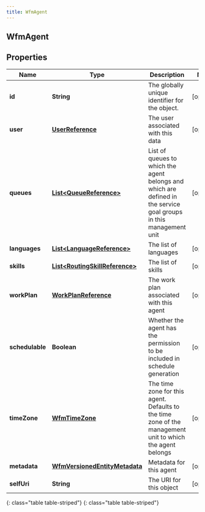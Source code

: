 ```yaml
---
title: WfmAgent
---
```

## WfmAgent


## Properties

| Name | Type | Description | Notes |
| ------------ | ------------- | ------------- | ------------- |
| **id** | **String** | The globally unique identifier for the object. |  [optional] |
| **user** | [**UserReference**](UserReference.html) | The user associated with this data |  [optional] |
| **queues** | [**List&lt;QueueReference&gt;**](QueueReference.html) | List of queues to which the agent belongs and which are defined in the service goal groups in this management unit |  [optional] |
| **languages** | [**List&lt;LanguageReference&gt;**](LanguageReference.html) | The list of languages |  [optional] |
| **skills** | [**List&lt;RoutingSkillReference&gt;**](RoutingSkillReference.html) | The list of skills |  [optional] |
| **workPlan** | [**WorkPlanReference**](WorkPlanReference.html) | The work plan associated with this agent |  [optional] |
| **schedulable** | **Boolean** | Whether the agent has the permission to be included in schedule generation |  [optional] |
| **timeZone** | [**WfmTimeZone**](WfmTimeZone.html) | The time zone for this agent. Defaults to the time zone of the management unit to which the agent belongs |  [optional] |
| **metadata** | [**WfmVersionedEntityMetadata**](WfmVersionedEntityMetadata.html) | Metadata for this agent |  [optional] |
| **selfUri** | **String** | The URI for this object |  [optional] |
{: class="table table-striped"}
{: class="table table-striped"}


